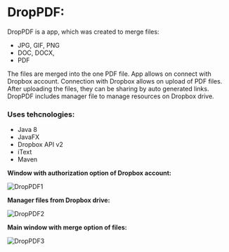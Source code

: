 # DropPDF:

DropPDF is a app, which was created to merge files:

* JPG, GIF, PNG
* DOC, DOCX,
* PDF

The files are merged into the one PDF file. App allows on connect with Dropbox account. Connection with Dropbox allows on upload of PDF files. After uploading the files, they can be sharing by auto generated links. DropPDF includes manager file to manage resources on Dropbox drive.

### Uses tehcnologies:

* Java 8
* JavaFX 
* Dropbox API v2
* iText
* Maven

 **Window with authorization option of Dropbox account:**

![DropPDF1](https://s12.postimg.org/o404w91wt/Author.png)

 **Manager files from Dropbox drive:**

![DropPDF2](https://s12.postimg.org/hsuxfu0od/Menedzer_Drop_PDF.png)

 **Main window with merge option of files:**

![DropPDF3](https://s12.postimg.org/dig9k8vl9/Drop_PDF.png)


